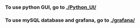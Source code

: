 ### To use python GUI, go to [./Python_UI/](https://github.com/Eclipsedclaw/ALAB_housekeeping/tree/main/Python_UI)

### To use mySQL database and grafana, go to [./grafana/](https://github.com/Eclipsedclaw/ALAB_housekeeping/tree/main/grafana)
